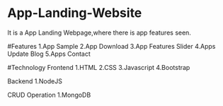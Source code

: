 # App-Landing-Website

It is a App Landing Webpage,where there is app features seen.

#Features
1.App Sample
2.App Download
3.App Features Slider
4.Apps Update Blog
5.Apps Contact

#Technology
Frontend
1.HTML
2.CSS
3.Javascript
4.Bootstrap

Backend
1.NodeJS

CRUD Operation
1.MongoDB
